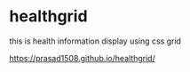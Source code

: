 # healthgrid
this is health information display using css grid

 https://prasad1508.github.io/healthgrid/
